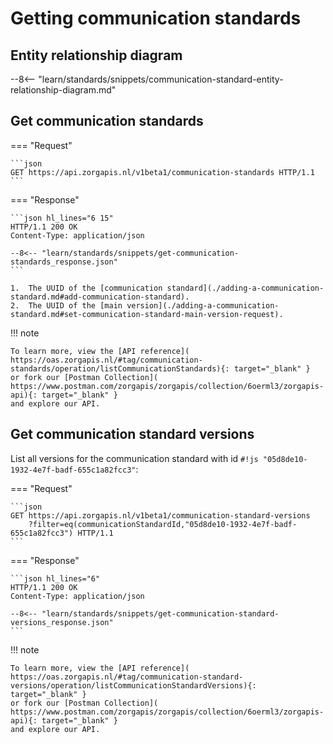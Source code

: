 # Getting communication standards

## Entity relationship diagram

--8<-- "learn/standards/snippets/communication-standard-entity-relationship-diagram.md"

## Get communication standards

=== "Request"

    ```json
    GET https://api.zorgapis.nl/v1beta1/communication-standards HTTP/1.1
    ```

=== "Response"

    ```json hl_lines="6 15"
    HTTP/1.1 200 OK
    Content-Type: application/json

    --8<-- "learn/standards/snippets/get-communication-standards_response.json"
    ```

    1.  The UUID of the [communication standard](./adding-a-communication-standard.md#add-communication-standard).
    2.  The UUID of the [main version](./adding-a-communication-standard.md#set-communication-standard-main-version-request).

!!! note

    To learn more, view the [API reference](
    https://oas.zorgapis.nl/#tag/communication-standards/operation/listCommunicationStandards){: target="_blank" }
    or fork our [Postman Collection](
    https://www.postman.com/zorgapis/zorgapis/collection/6oerml3/zorgapis-api){: target="_blank" }
    and explore our API.

## Get communication standard versions

List all versions for the communication standard with id `#!js "05d8de10-1932-4e7f-badf-655c1a82fcc3"`:

=== "Request"

    ```json
    GET https://api.zorgapis.nl/v1beta1/communication-standard-versions
        ?filter=eq(communicationStandardId,"05d8de10-1932-4e7f-badf-655c1a82fcc3") HTTP/1.1
    ```

=== "Response"

    ```json hl_lines="6"
    HTTP/1.1 200 OK
    Content-Type: application/json

    --8<-- "learn/standards/snippets/get-communication-standard-versions_response.json"
    ```

!!! note

    To learn more, view the [API reference](
    https://oas.zorgapis.nl/#tag/communication-standard-versions/operation/listCommunicationStandardVersions){: target="_blank" }
    or fork our [Postman Collection](
    https://www.postman.com/zorgapis/zorgapis/collection/6oerml3/zorgapis-api){: target="_blank" }
    and explore our API.